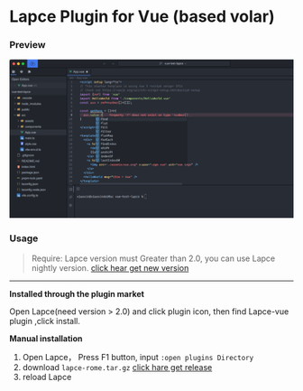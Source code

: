 # Lapce Plugin for Vue (based volar)

### Preview

![vue plugin](./image/lps.png "vue Plugin for lapce")

### Usage

> Require: Lapce version must Greater than 2.0, you can use Lapce nightly version. [click hear get new version](https://github.com/lapce/lapce/releases)

****

**Installed through the plugin market**

Open Lapce(need version > 2.0) and click plugin icon, then find Lapce-vue plugin ,click install.

**Manual installation**

1. Open Lapce， Press F1 button, input `:open plugins Directory` 
2. download `lapce-rome.tar.gz` [click hare get release](https://github.com/xiaoxin-sky/lapce-vue/releases)
3. reload Lapce
